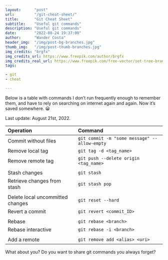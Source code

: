 ```yaml
---
layout:      "post"
url:         "/git-cheat-sheet/"
title:       "Git Cheat Sheet"
subtitle:    "Useful git commands"
description: "Useful git commands"
date:        "2022-08-24 19:37:00"
author:      "Wander Costa"
header_img:  "/img/post-bg-branches.jpg"
thumb_img:   "/img/post-thumb-branches.jpg"
img_credits: "brgfx"
img_credits_url: https://www.freepik.com/author/brgfx
img_credits_real_url: https://www.freepik.com/free-vector/set-tree-branch_3388205.htm
tags:

- git
- cheat

---
```


Below is a table with commands I don’t run frequently enough to remember them, and have to rely on searching on internet
again and again. Now it’s saved somewhere. 😀

Last update: August 21st, 2022.

| **Operation**                    | **Command**                                  |
|:---------------------------------|:---------------------------------------------|
| Commit without files             | `git commit -m "some message" --allow-empty` |
| Remove local tag                 | `git tag -d <tag_name>`                      |
| Remove remote tag                | `git push --delete origin <tag_name>`        |
|                                  |                                              |
| Stash changes                    | `git stash`                                  |
| Retrieve changes from stash      | `git stash pop`                              |
|                                  |                                              |
| Delete local uncommitted changes | `git reset --hard`                           |
| Revert a commit                  | `git revert <commit_ID>`                     |
|                                  |                                              |
| Rebase                           | `git rebase <branch>`                        |
| Rebase interactive               | `git rebase -i <branch>`                     |
|                                  |                                              |
| Add a remote                     | `git remove add <alias> <uri>`               |

What about you? Do you want to share git commands you always forget?